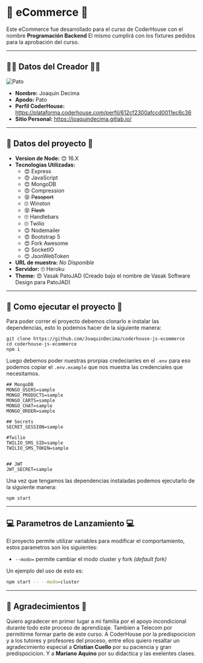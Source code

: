 # 🏪 eCommerce 🏪

Este eCommerce fue desarrollado para el curso de CoderHouse con el nombre **Programación Backend** El mismo cumplirá con los fixtures pedidos para la aprobación del curso.

---

## 👨‍💻 Datos del Creador 👨‍💻

![Pato](https://patojad.com.ar/img/perfil.jpg)

- **Nombre:** Joaquin Decima
- **Apodo:** Pato
- **Perfil CoderHouse:** https://plataforma.coderhouse.com/perfil/612cf2300afccd0011ec6c36
- **Sitio Personal:** https://joaquindecima.gitlab.io/

---

## 📁 Datos del proyecto 📁

- **Version de Node:** 😊 16.X
- **Tecnologias Utilizadas:**
  - 😍 Express
  - 😍 JavaScript
  - 😊 MongoDB
  - 😍 Compression
  - 😵 ~~Passport~~
  - 🙄 Winston
  - 😵 ~~Flash~~
  - 🙄 Handlebars
  - 🙄 Twilio
  - 😊 Nodemailer
  - 😍 Bootstrap 5
  - 😍 Fork Awesome
  - 😊 SocketIO
  - 😊 JsonWebToken
- **URL de muestra:** _No Disponible_
- **Servidor:** 🙄 Heroku
- **Theme:** 😍 Vasak PatoJAD (Creado bajo el nombre de Vasak Software Design para PatoJAD)

---

## 🚀 Como ejecutar el proyecto 🚀

Para poder correr el proyecto debemos clonarlo e instalar las dependencias, esto lo podemos hacer de la siguiente manera:

```shell
git clone https://github.com/JoaquinDecima/coderhouse-js-ecommerce
cd coderhouse-js-ecommerce
npm i
```

Luego debemos poder nuestras prorpias credecianles en el `.env` para eso podemos copiar el `.env.example` que nos muestra las credenciales que necesitamos.

```dotenv
## MongoDB
MONGO_USERS=sample
MONGO_PRODUCTS=sample
MONGO_CARTS=sample
MONGO_CHAT=sample
MONGO_ORDER=sample

## Secrets
SECRET_SESSION=sample

#Twilio
TWILIO_SMS_SID=sample
TWILIO_SMS_TOKEN=sample


## JWT
JWT_SECRET=sample
```

Una vez que tengamos las dependencias instaladas podemos ejecutarlo de la siguiente manera:

```shell
npm start
```

---

## 💻 Parametros de Lanzamiento 💻

El proyecto permite utilizar variables para modificar el comportamiento, estos parametros son los siguientes:

- `--modo=` permite cambiar el modo cluster y fork _(default fork)_

Un ejemplo del uso de esto es:

```bash
npm start -- --modo=cluster
```

---

## 🙌 Agradecimientos 🙌

Quiero agradecer en primer lugar a mi familia por el apoyo incondicional durante todo este proceso de aprendizaje.
Tambien a Telecom por permitirme formar parte de este curso.
A CoderHouse por la predispocicion y a los tutores y profesores del proceso, entre ellos quiero resaltar un agradecimiento especial a **Cristian Cuello** por su paciencia y gran predispocicion.
Y a **Mariano Aquino** por su didactica y las exelentes clases.
